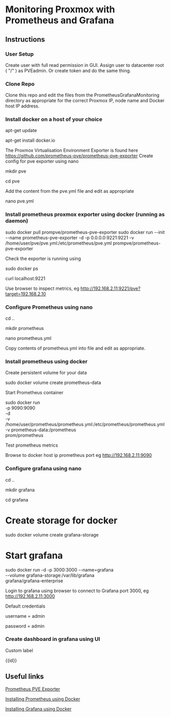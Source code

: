# Monitoring Proxmox with Prometheus and Grafana

## Instructions

### User Setup
Create user with full read permission in GUI.
 Assign user to datacenter root ( "/" ) as PVEadmin.
Or create token and do the same thing.

### Clone Repo

Clone this repo and edit the files from the PrometheusGrafanaMonitoring directory as appropriate for the correct Proxmox IP, node name and Docker host IP address.

### Install docker on a host of your choice
apt-get update

apt-get install docker.io

The Proxmox Virtualisation Environment Exporter is found here https://github.com/prometheus-pve/prometheus-pve-exporter
Create config for pve exporter using nano

mkdir pve

cd pve

Add the content from the pve.yml file and edit as appropriate

nano pve.yml

### Install prometheus proxmox exporter using docker (running as daemon)
sudo docker pull prompve/prometheus-pve-exporter
sudo docker run --init --name prometheus-pve-exporter -d -p 0.0.0.0:9221:9221 -v /home/user/pve/pve.yml:/etc/prometheus/pve.yml prompve/prometheus-pve-exporter

Check the exporter is running using 

sudo docker ps

curl localhost:9221

Use browser to inspect metrics, eg http://192.168.2.11:9221/pve?target=192.168.2.10


### Configure Prometheus using nano 

cd ..

mkdir prometheus

nano prometheus.yml

Copy contents of prometheus.yml into file and edit as appropriate.

### Install prometheus using docker

Create persistent volume for your data

sudo docker volume create prometheus-data

Start Prometheus container

sudo docker run \
    -p 9090:9090 \
    -d \
    -v /home/user/prometheus/prometheus.yml:/etc/prometheus/prometheus.yml \
    -v prometheus-data:/prometheus \
    prom/prometheus

Test prometheus metrics

Browse to docker host ip prometheus port eg http://192.168.2.11:9090

### Configure grafana using nano

cd ..

mkdir grafana

cd grafana

# Create storage for docker
sudo docker volume create grafana-storage

# Start grafana
sudo docker run -d -p 3000:3000 --name=grafana \
  --volume grafana-storage:/var/lib/grafana \
  grafana/grafana-enterprise

Login to grafana using browser to connect to Grafana port 3000, eg http://192.168.2.11:3000

Default credentials

username = admin

password = admin 

### Create dashboard in grafana using UI

Custom label

{{id}}

## Useful links

[Prometheus PVE Exporter](https://github.com/prometheus-pve/prometheus-pve-exporter)

[Installing Prometheus using Docker](https://prometheus.io/docs/prometheus/latest/installation/#using-docker)

[Installing Grafana using Docker](https://grafana.com/docs/grafana/latest/setup-grafana/installation/docker/#run-grafana-docker-image)

 
